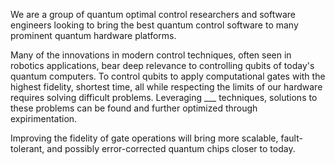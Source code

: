 We are a group of quantum optimal control researchers and software engineers looking to bring the best quantum control software to many prominent quantum hardware platforms.

Many of the innovations in modern control techniques, often seen in robotics applications, bear deep relevance to controlling qubits of today's quantum computers. To control qubits to apply computational gates with the highest fidelity, shortest time, all while respecting the limits of our hardware requires solving difficult problems. Leveraging ___ techniques, solutions to these problems can be found and further optimized through expirimentation. 

Improving the fidelity of gate operations will bring more scalable, fault-tolerant, and possibly error-corrected quantum chips closer to today.
